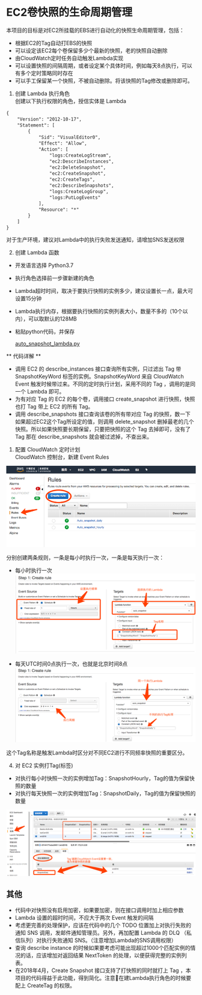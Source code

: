 # EC2卷快照的生命周期管理  

本项目的目标是对EC2所挂载的EBS进行自动化的快照生命周期管理，包括：
* 根据EC2的Tag自动打EBS的快照
* 可以设定该EC2每个卷保留多少个最新的快照，老的快照自动删除
* 由CloudWatch定时任务自动触发Lambda实现
* 可以设置快照的间隔周期，或者设定某个具体时间，例如每天8点执行，可以有多个定时策略同时存在
* 可以手工保留某一个快照，不被自动删除。将该快照的Tag修改或删除即可。

1. 创建 Lambda 执行角色  
创建以下执行权限的角色，授信实体是 Lambda
```
{
    "Version": "2012-10-17",
    "Statement": [
        {
            "Sid": "VisualEditor0",
            "Effect": "Allow",
            "Action": [
                "logs:CreateLogStream",
                "ec2:DescribeInstances",
                "ec2:DeleteSnapshot",
                "ec2:CreateSnapshot",
                "ec2:CreateTags",
                "ec2:DescribeSnapshots",
                "logs:CreateLogGroup",
                "logs:PutLogEvents"
            ],
            "Resource": "*"
        }
    ]
}
```
对于生产环境，建议对Lambda中的执行失败发送通知，请增加SNS发送权限  

2. 创建 Lambda 函数  
   
* 开发语言选择 Python3.7 
* 执行角色选择前一步骤新建的角色
* Lambda超时时间，取决于要执行快照的实例多少，建议设置长一点，最大可设置15分钟
* Lambda执行内存，根据要执行快照的实例列表大小，数量不多的（10个以内），可以取默认的128MB
* 粘贴python代码，并保存  
  
    [auto_snapshot_lambda.py](./auto_snapshot_lambda.py)

** 代码详解 **
* 调用 EC2 的 describe_instances 接口查询所有实例，只过滤出 Tag 带 SnapshotKeyWord 标签的实例。SnapshotKeyWord 来自 CloudWatch Event 触发时候带过来。不同的定时执行计划，采用不同的 Tag ，调用的是同一个 Lambda 即可。
* 为有对应 Tag 的 EC2 的每个卷，调用接口 create_snapshot 进行快照，快照也打 Tag 带上 EC2 的所有 Tag。
* 调用 describe_snapshots 接口查询该卷的所有带对应 Tag 的快照，数一下如果超过EC2这个Tag所设定的值，则调用 delete_snapshot 删掉最老的几个快照。所以如果快照要长期保留，只要把快照的这个 Tag 去掉即可，没有了 Tag 那在 describe_snapshots 就会被过滤掉，不查出来。

1. 配置 CloudWatch 定时计划  
CloudWatch 控制台，新建 Event Rules

![1](./img/img1.png)

分别创建两条规则，一条是每小时执行一次，一条是每天执行一次：  

* 每小时执行一次  
![2](./img/img2.png)

* 每天UTC时间0点执行一次，也就是北京时间8点
![3](./img/img3.png)

这个Tag名称是触发Lambda时区分对不同EC2进行不同频率快照的重要区分。

4. 对 EC2 实例打Tag(标签)  

* 对执行每小时快照一次的实例增加Tag：SnapshotHourly，Tag的值为保留快照的数量  
* 对执行每天快照一次的实例增加Tag：SnapshotDaily，Tag的值为保留快照的数量  

![4](./img/img4.png)

## 其他

* 代码中对快照没有启用加密，如果要加密，则在接口调用时加上相应参数
* Lambda 设置的超时时间，不应大于两次 Event 触发的间隔
* 考虑更完善的处理保护，应该在代码中的几个 TODO 位置加上对执行失败的通知 SNS 调用，发邮件通知管理员。另外，再加配置 Lambda 的 DLQ （私信队列）对执行失败通知 SNS。（注意增加Lambda的SNS调用权限）
* 查询 describe instance 的时候如果要考虑可能出现超过1000个匹配实例的情况的话，应该增加对返回结果 NextToken 的处理，以便获得完整的实例列表。
* 在2018年4月，Create Snapshot 接口支持了打快照的同时就打上 Tag ，本项目的代码得益于此功能，得到简化。注意在建Lambda执行角色的时候要配上 CreateTag 的权限。
